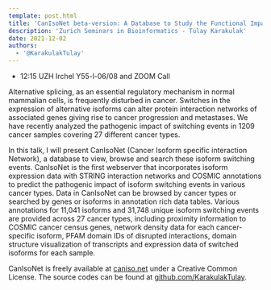 ```yaml
---
template: post.html
title: 'CanIsoNet beta-version: A Database to Study the Functional Impact of Isoform Switching Events in Cancer'
description: 'Zurich Seminars in Bioinformatics - Tülay Karakulak'
date: 2021-12-02
authors:
  - '@KarakulakTulay'
---
```




* 12:15 UZH Irchel Y55-l-06/08 and ZOOM Call

Alternative splicing, as an essential regulatory mechanism in normal mammalian cells, is frequently disturbed in cancer. Switches in the expression of alternative isoforms can alter protein interaction networks of associated genes giving rise to cancer progression and metastases. We have recently analyzed the pathogenic impact of switching events in 1209 cancer samples covering 27 different cancer types.

<!--more-->

In this talk, I will present CanIsoNet (Cancer Isoform specific interaction Network), a database to view, browse and search these isoform switching events. CanIsoNet is the first webserver that incorporates isoform expression data with STRING interaction networks and COSMIC annotations to predict the pathogenic impact of isoform switching events in various cancer types. Data in CanIsoNet can be browsed by cancer types or searched by genes or isoforms in annotation rich data tables. Various annotations for 11,041 isoforms and 31,748 unique isoform switching events are provided across 27 cancer types, including proximity information to COSMIC cancer census genes, network density data for each cancer-specific isoform, PFAM domain IDs of disrupted interactions, domain structure visualization of transcripts and expression data of switched isoforms for each sample. 

CanIsoNet is freely available at [caniso.net](https://caniso.net) under a Creative Common License. The source codes can be found at [github.com/KarakulakTulay](https://github.com/KarakulakTulay/CanIsoNet_Web).
